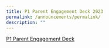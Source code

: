 ```yaml
---
title: P1 Parent Engagement Deck 2023
permalink: /announcements/permalink/
description: ""
---
```

[P1 Parent Engagement Deck](/files/2023%20Semester%201/2023%20P1%20Parent%20Engagement%20Deck.pdf)